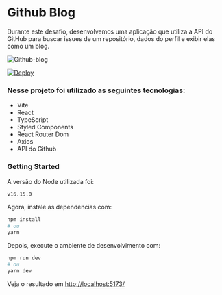 # Github Blog

Durante este desafio, desenvolvemos uma aplicação que utiliza a API do GitHub para buscar issues de um repositório, dados do perfil e exibir elas como um blog.

![Github-blog](https://user-images.githubusercontent.com/85572838/232326116-6d3322d9-fb8b-41fc-9868-f759039dbc73.png)

[![Deploy](https://user-images.githubusercontent.com/71772559/178192066-d52e0cf7-906e-4baa-80f3-4b49dde153c0.png)](https://github-blog-liart-beta.vercel.app/)

### Nesse projeto foi utilizado as seguintes tecnologias:

- Vite
- React
- TypeScript
- Styled Components
- React Router Dom
- Axios
- API do Github

### Getting Started

A versão do Node utilizada foi: 
```bash 
v16.15.0 
``` 

Agora, instale as dependências com:

```bash
npm install
# ou
yarn 
```

Depois, execute o ambiente de desenvolvimento com:

```bash
npm run dev
# ou
yarn dev
```
Veja o resultado em [http://localhost:5173/](http://localhost:5173/)
